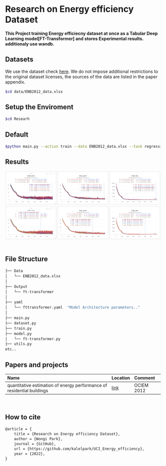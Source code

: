 # Research on Energy efficiency Dataset

**This Project training Energy efficiecny dataset at once as a Tabular Deep Learning model[FT-Transformer] and stores Experimental results. additionaly use wandb.**

## Datasets
We use the dataset check [here](https://archive.ics.uci.edu/ml/datasets/energy+efficiency). We do not impose additional restrictions to the original dataset licenses, the sources of the data are listed in the paper appendix.
```bash
$cd data/ENB2012_data.xlsx
```

## Setup the Enviroment

```bash
$cd Researh
```

## Default
```bash
$python main.py --action train --data ENB2012_data.xlsx --task regression --target 1 --model fttransformer --fold 5 --savepath output  
```
## Results

<img src = "report/chart.png"/>

<img src = "report/chart500.png"/>


</br>
</br>

## File Structure
```bash
├── Data
│   └── ENB2012_data.xlsx
│
├── Output
│   └── ft-transformer
│
├── yaml
│   └── fttransformer.yaml  "Model Architecture parameters.."   
│
├── main.py
├── dataset.py
├── train.py
├── model.py
│   └── ft-transformer.py
├── utils.py
etc..
``` 

## Papers and projects

| Name                                                          | Location                                                        | Comment        |
| :------------------------------------------------------------ | :-------------------------------------------------------------- | :------------- |
| quantitative estimation of energy performance of residential buildings  | [link](https://doi.org/10.1016/j.enbuild.2012.03.003) | OCIEM 2012     |
</br>

## How to cite
```
@article = {
    title = {Research on Energy efficiency Dataset},
    author = {Wongi Park},
    journal = {GitHub},
    url = {https://github.com/kalelpark/UCI_Energy_efficiency},
    year = {2022},
}
```
